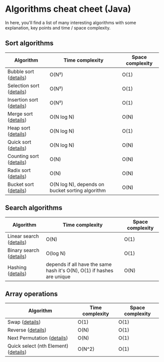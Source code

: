 # Algorithms cheat cheet (Java)

In here, you'll find a list of many interesting algorithms with some explanation, key points and time / space complexity.

## Sort algorithms

| Algorithm                                         | Time complexity                                 | Space complexity |
| ------------------------------------------------- | ----------------------------------------------- | ---------------- |
| Bubble sort ([details](Sort/BubbleSort.md))       | O(N²)                                           | O(1)             |
| Selection sort ([details](Sort/SelectionSort.md)) | O(N²)                                           | O(1)             |
| Insertion sort ([details](Sort/InsertionSort.md)) | O(N²)                                           | O(1)             |
| Merge sort ([details](Sort/MergeSort.md))         | O(N log N)                                      | O(N)             |
| Heap sort ([details](Sort/HeapSort.md))           | O(N log N)                                      | O(1)             |
| Quick sort ([details](Sort/QuickSort.md))         | O(N log N)                                      | O(N)             |
| Counting sort ([details](Sort/CountingSort.md))   | O(N)                                            | O(N)             |
| Radix sort ([details](Sort/RadixSort.md))         | O(N)                                            | O(N)             |
| Bucket sort ([details](Sort/BucketSort.md))       | O(N log N), depends on bucket sorting algorithm | O(N)             |

## Search algorithms

| Algorithm                                                       | Time complexity                                                        | Space complexity |
| --------------------------------------------------------------- | ---------------------------------------------------------------------- | ---------------- |
| Linear search ([details](Search/LinearSearch.md))               | O(N)                                                                   | O(1)             |
| Binary search ([details](Search/BinarySearch.md))               | O(log N)                                                               | O(1)             |
| Hashing ([details](Search/Hashing.md))                          | depends if all have the same hash it's O(N), O(1) if hashes are unique | O(N)             |


## Array operations

| Algorithm                                                                 | Time complexity | Space complexity |
| ------------------------------------------------------------------------- | --------------- | ---------------- |
| Swap ([details](ArrayOperations/Swap.md))                                 | O(1)            | O(1)             |
| Reverse ([details](ArrayOperations/Reverse.md))                           | O(N)            | O(1)             |
| Next Permutation ([details](ArrayOperations/NextPermutation.md))          | O(N)            | O(1)             |
| Quick select (nth Element) ([details](ArrayOperations/QuickSelect.md))    | O(N^2)          | O(1)             |

